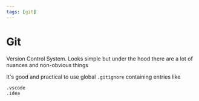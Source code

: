 ```yaml
---
tags: [git]
---
```


# Git

Version Control System. Looks simple but under the hood there are a lot of nuances and non-obvious things

It's good and practical to use global `.gitignore` containing entries like

```
.vscode
.idea
```

<!--

## How does git architecture look like?

Core of git is _repository_. Basically it's a key-value storage containig among other things:

- _Blobs_, most basic git type. Just a bunch of bytes, usually it's a binary file representation
- _Tree objects_ similar to directories. Contain pointers to blobs and other tree objects
- _Commit objects_ pointing to the concrete tree object, containing metadata including commit's author and parent commits
- _Tag objects_ pointing to the concrete commit object containing some metadata
- _References_, pointing to the concrete object, usually to commit object or tag object

-->

